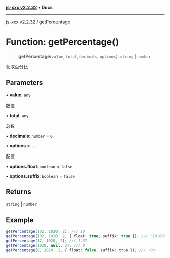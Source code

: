 [**js-xxx v2.2.32**](../README.md) • **Docs**

***

[js-xxx v2.2.32](../README.md) / getPercentage

# Function: getPercentage()

> **getPercentage**(`value`, `total`, `decimals`, `options`): `string` \| `number`

获取百分比

## Parameters

• **value**: `any`

数值

• **total**: `any`

总数

• **decimals**: `number` = `0`

• **options** = `...`

配置

• **options.float**: `boolean` = `false`

• **options.suffix**: `boolean` = `false`

## Returns

`string` \| `number`

## Example

```ts
getPercentage(102, 1020, 2); /// 10
getPercentage(102, 1020, 2, { float: true, suffix: true }); /// '10.00%'
getPercentage(17, 1020, 2); /// 1.67
getPercentage(1020, null, 2); /// 0
getPercentage(0, 1020, 2, { float: false, suffix: true }); /// '0%'
```
